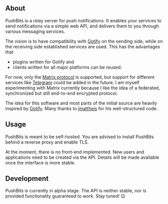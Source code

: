 ## About

PushBits is a relay server for push notifications.
It enables your services to send notifications via a simple web API, and delivers them to you through various messaging services.

The vision is to have compatibility with [Gotify](https://gotify.net/) on the sending side, while on the receiving side established services are used.
This has the advantages that
- plugins written for Gotify and
- clients written for all major platforms can be reused.

For now, only the [Matrix protocol](https://matrix.org/) is supported, but support for different services like [Telegram](https://telegram.org/) could be added in the future.
I am myself experimenting with Matrix currently because I like the idea of a federated, synchronized but still end-to-end encrypted protocol.

The idea for this software and most parts of the initial source are heavily inspired by [Gotify](https://gotify.net/).
Many thanks to [jmattheis](https://jmattheis.de/) for his well-structured code.

## Usage

PushBits is meant to be self-hosted.
You are advised to install PushBits behind a reverse proxy and enable TLS.

At the moment, there is no front-end implemented.
New users and applications need to be created via the API.
Details will be made available once the interface is more stable.

## Development

PushBits is currently in alpha stage.
The API is neither stable, nor is provided functionality guaranteed to work.
Stay tuned! 😉
